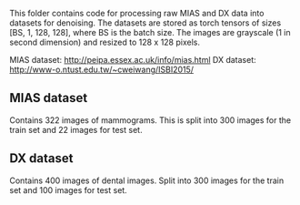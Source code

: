 This folder contains code for processing raw MIAS and DX data into datasets for denoising.
The datasets are stored as torch tensors of sizes [BS, 1, 128, 128], where BS is the batch size.
The images are grayscale (1 in second dimension) and resized to 128 x 128 pixels.

MIAS dataset: http://peipa.essex.ac.uk/info/mias.html
DX dataset: http://www-o.ntust.edu.tw/~cweiwang/ISBI2015/

## MIAS dataset

Contains 322 images of mammograms. This is split into 300 images for the train set and 22 images for test set.

## DX dataset

Contains 400 images of dental images. Split into 300 images for the train set and 100 images for test set.